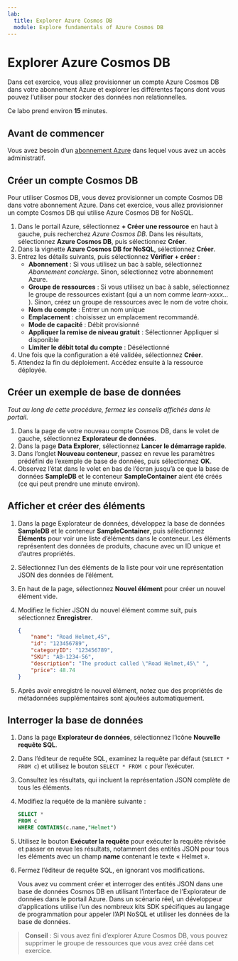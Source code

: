 ```yaml
---
lab:
  title: Explorer Azure Cosmos DB
  module: Explore fundamentals of Azure Cosmos DB
---
```

# Explorer Azure Cosmos DB

Dans cet exercice, vous allez provisionner un compte Azure Cosmos DB dans votre abonnement Azure et explorer les différentes façons dont vous pouvez l’utiliser pour stocker des données non relationnelles.

Ce labo prend environ **15** minutes.

## Avant de commencer

Vous avez besoin d’un [abonnement Azure](https://azure.microsoft.com/free) dans lequel vous avez un accès administratif.

## Créer un compte Cosmos DB

Pour utiliser Cosmos DB, vous devez provisionner un compte Cosmos DB dans votre abonnement Azure. Dans cet exercice, vous allez provisionner un compte Cosmos DB qui utilise Azure Cosmos DB for NoSQL.

1. Dans le portail Azure, sélectionnez **+ Créer une ressource** en haut à gauche, puis recherchez *Azure Cosmos DB*.  Dans les résultats, sélectionnez **Azure Cosmos DB**, puis sélectionnez **Créer**.
1. Dans la vignette **Azure Cosmos DB for NoSQL**, sélectionnez **Créer**.
1. Entrez les détails suivants, puis sélectionnez **Vérifier + créer** :
    - **Abonnement** : Si vous utilisez un bac à sable, sélectionnez *Abonnement concierge*. Sinon, sélectionnez votre abonnement Azure.
    - **Groupe de ressources** : Si vous utilisez un bac à sable, sélectionnez le groupe de ressources existant (qui a un nom comme *learn-xxxx...* ). Sinon, créez un groupe de ressources avec le nom de votre choix.
    - **Nom du compte** : Entrer un nom unique
    - **Emplacement** : choisissez un emplacement recommandé.
    - **Mode de capacité** : Débit provisionné
    - **Appliquer la remise de niveau gratuit** : Sélectionner Appliquer si disponible
    - **Limiter le débit total du compte** : Désélectionné
1. Une fois que la configuration a été validée, sélectionnez **Créer**.
1. Attendez la fin du déploiement. Accédez ensuite à la ressource déployée.

## Créer un exemple de base de données

*Tout au long de cette procédure, fermez les conseils affichés dans le portail*.

1. Dans la page de votre nouveau compte Cosmos DB, dans le volet de gauche, sélectionnez **Explorateur de données**.
1. Dans la page **Data Explorer**, sélectionnez **Lancer le démarrage rapide**.
1. Dans l’onglet **Nouveau conteneur**, passez en revue les paramètres prédéfini de l’exemple de base de données, puis sélectionnez **OK**.
1. Observez l’état dans le volet en bas de l’écran jusqu’à ce que la base de données **SampleDB** et le conteneur **SampleContainer** aient été créés (ce qui peut prendre une minute environ).

## Afficher et créer des éléments

1. Dans la page Explorateur de données, développez la base de données **SampleDB** et le conteneur **SampleContainer**, puis sélectionnez **Éléments** pour voir une liste d’éléments dans le conteneur. Les éléments représentent des données de produits, chacune avec un ID unique et d’autres propriétés.
1. Sélectionnez l’un des éléments de la liste pour voir une représentation JSON des données de l’élément.
1. En haut de la page, sélectionnez **Nouvel élément** pour créer un nouvel élément vide.
1. Modifiez le fichier JSON du nouvel élément comme suit, puis sélectionnez **Enregistrer**.

    ```json
    {
        "name": "Road Helmet,45",
        "id": "123456789",
        "categoryID": "123456789",
        "SKU": "AB-1234-56",
        "description": "The product called \"Road Helmet,45\" ",
        "price": 48.74
    }
    ```

1. Après avoir enregistré le nouvel élément, notez que des propriétés de métadonnées supplémentaires sont ajoutées automatiquement.

## Interroger la base de données

1. Dans la page **Explorateur de données**, sélectionnez l’icône **Nouvelle requête SQL**.
1. Dans l’éditeur de requête SQL, examinez la requête par défaut (`SELECT * FROM c`) et utilisez le bouton `SELECT * FROM c` pour l’exécuter.
1. Consultez les résultats, qui incluent la représentation JSON complète de tous les éléments.
1. Modifiez la requête de la manière suivante :

    ```sql
    SELECT *
    FROM c
    WHERE CONTAINS(c.name,"Helmet")
    ```

1. Utilisez le bouton **Exécuter la requête** pour exécuter la requête révisée et passer en revue les résultats, notamment des entités JSON pour tous les éléments avec un champ **name** contenant le texte « Helmet ».
1. Fermez l’éditeur de requête SQL, en ignorant vos modifications.

    Vous avez vu comment créer et interroger des entités JSON dans une base de données Cosmos DB en utilisant l’interface de l’Explorateur de données dans le portail Azure. Dans un scénario réel, un développeur d’applications utilise l’un des nombreux kits SDK spécifiques au langage de programmation pour appeler l’API NoSQL et utiliser les données de la base de données.

> **Conseil** : Si vous avez fini d’explorer Azure Cosmos DB, vous pouvez supprimer le groupe de ressources que vous avez créé dans cet exercice.
